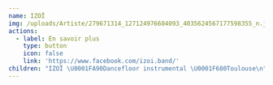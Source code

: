 ```yaml
---
name: IZOÏ
img: /uploads/Artiste/279671314_127124976604093_4035624567177598355_n.jpg
actions:
  - label: En savoir plus
    type: button
    icon: false
    link: 'https://www.facebook.com/izoi.band/'
children: "IZOÏ \U0001FA90Dancefloor instrumental \U0001F680Toulouse\n"
---
```



